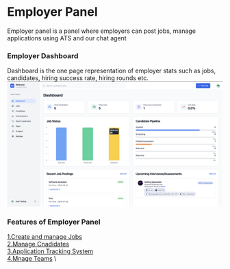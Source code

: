 # Employer Panel

Employer panel is a panel where employers can post jobs, manage applications using ATS and our chat agent


### Employer Dashboard
Dashboard is the one page representation of employer stats such as jobs, candidates, hiring success rate, hiring rounds etc.
![img.png](screenshots/employer_dashboard.png)

### Features of Employer Panel
[1.Create and manage Jobs](manage_jobs.md) \
[2.Manage Cnadidates](manage_candidates.md)  \
[3.Application Tracking System](ATS.md) \
[4.Mnage Teams](manage_team.md) \

